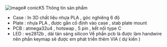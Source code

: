 ![image](https://github.com/truongphuoc000/conicK5/assets/72129861/a4719987-622d-43f5-8b18-a5aca967fb02)# conicK5
Thông tin sản phẩm 
- Case : In 3D chất liệu nhựa PLA , góc nghiêng 6 độ
- Plate : nhựa PLA , được gắn cố định vào case , stab plate mount
- PCB : atmega32u4 , hotswap , 5 pin , kết nối type C
- LED : ws2812b , dải tản sáng silicon 
Về phần pcb là được làm handwire nên phần keymap sẽ được em phát triển thêm VIA ( dự kiến )
